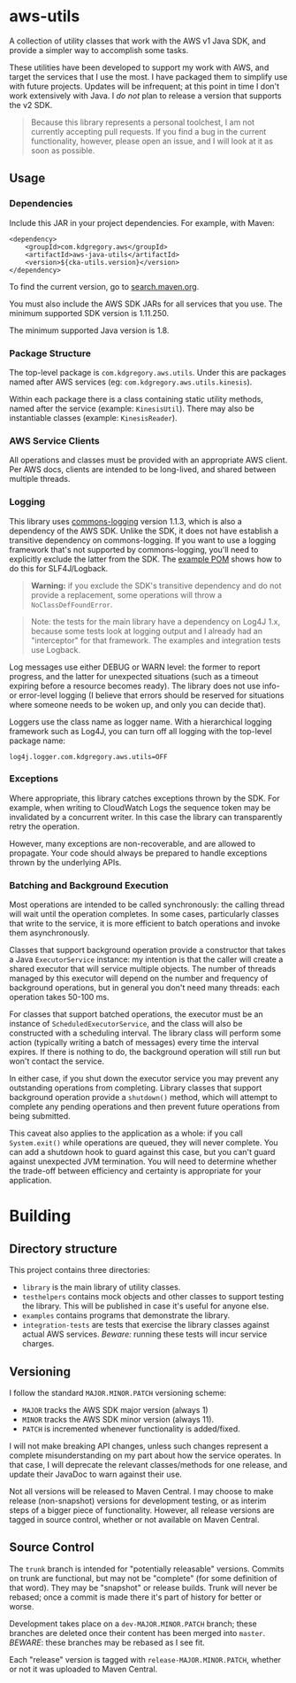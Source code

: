 # aws-utils

A collection of utility classes that work with the AWS v1 Java SDK, and provide a simpler
way to accomplish some tasks.

These utilities have been developed to support my work with AWS, and target the services
that I use the most. I have packaged them to simplify use with future projects. Updates
will be infrequent; at this point in time I don't work extensively with Java. I _do not_
plan to release a version that supports the v2 SDK.

> Because this library represents a personal toolchest, I am not currently accepting
  pull requests. If you find a bug in the current functionality, however, please open
  an issue, and I will look at it as soon as possible.


## Usage

### Dependencies

Include this JAR in your project dependencies. For example, with Maven:

```
<dependency>
    <groupId>com.kdgregory.aws</groupId>
    <artifactId>aws-java-utils</artifactId>
    <version>${cka-utils.version}</version>
</dependency>
```

To find the current version, go to [search.maven.org](https://search.maven.org/classic/#search%7Cga%7C1%7Cg%3A%22com.kdgregory.aws%22%20AND%20a%3A%22aws-java-utils%22).

You must also include the AWS SDK JARs for all services that you use. The minimum supported
SDK version is 1.11.250.

The minimum supported Java version is 1.8.


### Package Structure

The top-level package is `com.kdgregory.aws.utils`. Under this are packages named after AWS
services (eg: `com.kdgregory.aws.utils.kinesis`).

Within each package there is a class containing static utility methods, named after the service
(example: `KinesisUtil`). There may also be instantiable classes (example: `KinesisReader`).


### AWS Service Clients

All operations and classes must be provided with an appropriate AWS client. Per AWS docs,
clients are intended to be long-lived, and shared between multiple threads.


### Logging

This library uses [commons-logging](http://commons.apache.org/proper/commons-logging/) version
1.1.3, which is also a dependency of the AWS SDK. Unlike the SDK, it does not have establish a
transitive dependency on commons-logging. If you want to use a logging framework that's not
supported by commons-logging, you'll need to explicitly exclude the latter from the SDK. The
[example POM](https://github.com/kdgregory/aws-java-utils/blob/dev-README/examples/pom.xml#L71)
shows how to do this for SLF4J/Logback.

> **Warning:** if you exclude the SDK's transitive dependency and do not provide a replacement,
  some operations will throw a `NoClassDefFoundError`.

> Note: the tests for the main library have a dependency on Log4J 1.x, because some tests
  look at logging output and I already had an "interceptor" for that framework. The examples
  and integration tests use Logback.

Log messages use either DEBUG or WARN level: the former to report progress, and the latter
for unexpected situations (such as a timeout expiring before a resource becomes ready). The
library does not use info- or error-level logging (I believe that errors should be reserved
for situations where someone needs to be woken up, and only you can decide that).

Loggers use the class name as logger name. With a hierarchical logging framework such as Log4J,
you can turn off all logging with the top-level package name:

```
log4j.logger.com.kdgregory.aws.utils=OFF
```


### Exceptions

Where appropriate, this library catches exceptions thrown by the SDK. For example, when
writing to CloudWatch Logs the sequence token may be invalidated by a concurrent writer.
In this case the library can transparently retry the operation.

However, many exceptions are non-recoverable, and are allowed to propagate. Your code
should always be prepared to handle exceptions thrown by the underlying APIs.


### Batching and Background Execution

Most operations are intended to be called synchronously: the calling thread will wait
until the operation completes. In some cases, particularly classes that write to the
service, it is more efficient to batch operations and invoke them asynchronously.

Classes that support background operation provide a constructor that takes  a Java
`ExecutorService` instance: my intention is that the caller will create a shared
executor that will service multiple objects. The number of threads managed by this
executor will depend on the number and frequency of background operations, but in
general you don't need many threads: each operation takes 50-100 ms.

For classes that support batched operations, the executor must be an instance of
`ScheduledExecutorService`, and the class will also be constructed with a scheduling
interval. The library class will perform some action (typically writing a batch of
messages) every time the interval expires. If there is nothing to do, the background
operation will still run but won't contact the service.

In either case, if you shut down the executor service you may prevent any outstanding
operations from completing. Library classes that support background operation provide
a `shutdown()` method, which will attempt to complete any pending operations and then
prevent future operations from being submitted.

This caveat also applies to the application as a whole: if you call `System.exit()`
while operations are queued, they will never complete. You can add a shutdown hook
to guard against this case, but you can't guard against unexpected JVM termination.
You will need to determine whether the trade-off between efficiency and certainty
is appropriate for your application.


# Building

## Directory structure

This project contains three directories:

* `library` is the main library of utility classes.
* `testhelpers` contains mock objects and other classes to support testing the library. This
  will be published in case it's useful for anyone else.
* `examples` contains programs that demonstrate the library.
* `integration-tests` are tests that exercise the library classes against actual AWS services.
  *Beware:* running these tests will incur service charges.


## Versioning

I follow the standard `MAJOR.MINOR.PATCH` versioning scheme:

* `MAJOR` tracks the AWS SDK major version (always 1)
* `MINOR` tracks the AWS SDK minor version (always 11).
* `PATCH` is incremented whenever functionality is added/fixed.

I will not make breaking API changes, unless such changes represent a complete misunderstanding on my
part about how the service operates. In that case, I will deprecate the relevant classes/methods for
one release, and update their JavaDoc to warn against their use.
  
Not all versions will be released to Maven Central. I may choose to make release (non-snapshot) versions for
development testing, or as interim steps of a bigger piece of functionality. However, all release versions
are tagged in source control, whether or not available on Maven Central.


## Source Control

The `trunk` branch is intended for "potentially releasable" versions. Commits on trunk are
functional, but may not be "complete" (for some definition of that word). They may be
"snapshot" or release builds. Trunk will never be rebased; once a commit is made there it's
part of history for better or worse.

Development takes place on a `dev-MAJOR.MINOR.PATCH` branch; these branches are deleted
once their content has been merged into `master`. *BEWARE*: these branches may be rebased
as I see fit.

Each "release" version is tagged with `release-MAJOR.MINOR.PATCH`, whether or not it was
uploaded to Maven Central.
